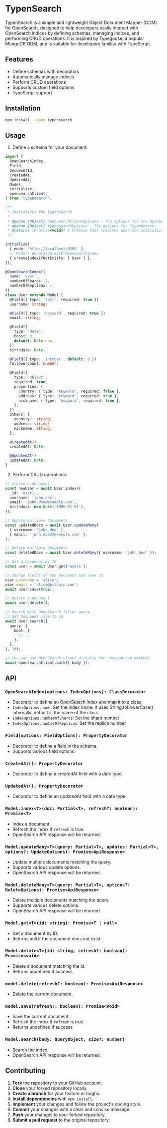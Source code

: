 # TypenSearch

TypenSearch is a simple and lightweight Object Document Mapper (ODM) for OpenSearch, designed to help developers easily interact with OpenSearch indices by defining schemas, managing indices, and performing CRUD operations. It is inspired by Typegoose, a popular MongoDB ODM, and is suitable for developers familiar with TypeScript.

## Features

- Define schemas with decorators
- Automatically manage indices
- Perform CRUD operations
- Supports custom field options
- TypeScript support

## Installation

```bash
npm install --save typensearch
```

## Usage

1. Define a schema for your document:

```typescript
import {
  OpenSearchIndex,
  Field,
  DocumentId,
  CreatedAt,
  UpdatedAt,
  Model,
  initialize,
  opensearchClient,
} from 'typensearch';

/**
 * Initializes the TypenSearch
 *
 * @param {Object} opensearchClientOptions - The options for the OpenSearch client.
 * @param {Object} typensearchOptions - The options for TypenSearch.
 * @returns {Promise<void>} A Promise that resolves when the initialization is complete.
 */

initialize(
  { node: 'http://localhost:9200' },
  // Models decorated with OpenSearchIndex
  { createIndexIfNotExists: [ User ] },
});

@OpenSearchIndex({
  name: 'user',
  numberOfShards: 2,
  numberOfReplicas: 1,
})
class User extends Model {
  @Field({ type: 'text', required: true })
  username: string;

  @Field({ type: 'keyword', required: true })
  email: string;

  @Field({
    type: 'date',
    boost: 3,
    default: Date.now,
  })
  birthdate: Date;

  @Field({ type: 'integer', default: 0 })
  followerCount: number;

  @Field({
    type: 'object',
    required: true,
    properties: {
      country: { type: 'keyword', required: false },
      address: { type: 'keyword', required: true },
      nickname: { type: 'keyword', required: true },
    },
  })
  others: {
    country?: string;
    address: string;
    nickname: string;
  };

  @CreatedAt()
  createdAt: Date;

  @UpdatedAt()
  updatedAt: Date;
}
```

2. Perform CRUD operations:

```typescript
// Create a document
const newUser = await User.index({
  _id: 'user1',
  username: 'john_doe',
  email: 'john.doe@example.com',
  birthdate: new Date('1990-01-01'),
});

// Update multiple documents
const updatedDocs = await User.updateMany(
  { username: 'john_doe' },
  { email: 'john.doe2@example.com' },
);

// Delete multiple documents
const deletedDocs = await User.deleteMany({ username: 'john_doe' });

// Get a document by ID
const user = await User.get('user1');

// Change fields of the document and save it.
user.username = 'alice';
user.email = 'alice@bitcoin.com';
await user.save(true);

// Delete a document
await user.delete();

// Search with OpenSearch filter query
// Set document size to 10
await User.search({
  query: {
    bool: {
      // ...
    },
  },
}, 10);

// You can use OpenSearch client directly for unsupported methods.
await opensearchClient.bulk({ body });
```

## API

### `OpenSearchIndex(options: IndexOptions): ClassDecorator`

- Decorator to define an OpenSearch index and map it to a class.
- `IndexOptions.name`: Set the index name. It uses String.toLowerCase() internally. default is the name of the class.
- `IndexOptions.numberOfShards`: Set the shard number
- `IndexOptions.numberOfReplicas`: Set the replica number

### `Field(options: FieldOptions): PropertyDecorator`

- Decorator to define a field in the schema.
- Supports various field options.

### `CreatedAt(): PropertyDecorator`

- Decorator to define a createdAt field with a date type.

### `UpdatedAt(): PropertyDecorator`

- Decorator to define an updatedAt field with a date type.

### `Model.index<T>(doc: Partial<T>, refresh?: boolean): Promise<T>`

- Index a document.
- Refresh the index if `refresh` is true.
- OpenSearch API response will be returned.

### `Model.updateMany<T>(query: Partial<T>, updates: Partial<T>, options?: UpdateOptions): Promise<ApiResponse>`

- Update multiple documents matching the query.
- Supports various update options.
- OpenSearch API response will be returned.

### `Model.deleteMany<T>(query: Partial<T>, options?: DeleteOptions): Promise<ApiResponse>`

- Delete multiple documents matching the query.
- Supports various delete options.
- OpenSearch API response will be returned.

### `Model.get<T>(id: string): Promise<T | null>`

- Get a document by ID.
- Returns null if the document does not exist.

### `Model.delete<T>(id: string, refresh?: boolean): Promise<void>`

- Delete a document matching the id.
- Returns undefined if success

### `model.delete(refresh?: boolean): Promise<ApiResponse>`

- Delete the current document.

### `model.save(refresh?: boolean): Promise<void>`

- Save the current document.
- Refresh the index if `refresh` is true.
- Returns undefined if success

### `Model.search(body: QueryObject, size?: number)`

- Search the index.
- OpenSearch API response will be returned.

## Contributing

1. **Fork** the repository to your GitHub account.
2. **Clone** your forked repository locally.
3. **Create a branch** for your feature or bugfix.
4. **Install dependencies** with `npm install`.
5. **Implement** your changes and follow the project's coding style.
6. **Commit** your changes with a clear and concise message.
7. **Push** your changes to your forked repository.
8. **Submit a pull request** to the original repository.